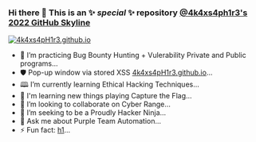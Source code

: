 ### Hi there 👋 This is an ✨ _special_ ✨ repository [@4k4xs4ph1r3's  2022 GitHub Skyline](https://skyline.github.com/4k4xs4ph1r3/2022)

[![4k4xs4pH1r3.github.io](https://github.githubassets.com/images/spinners/octocat-spinner-128.gif)](https://4k4xs4pH1r3.github.io)


-  🔭 I’m practicing Bug Bounty Hunting + Vulerability Private and Public programs...
-  🛡️ Pop-up window via stored XSS [4k4xs4pH1r3.github.io](https://4k4xs4pH1r3.github.io)...
-  🕮 I’m currently learning Ethical Hacking Techniques...
-  🏴󠁭󠁣󠁣󠁬󠁿 I'm learning new things playing Capture the Flag...
-  👯 I’m looking to collaborate on Cyber Range...
-  🤔 I’m seeking to be a Proudly Hacker Ninja...
-  💬 Ask me about Purple Team Automation...
-  ⚡ Fun fact: [h1](https://hackerone.com/akax/year-in-review)...

